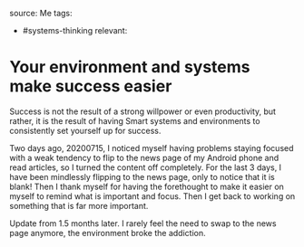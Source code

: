 source: Me
tags:
- #systems-thinking 
relevant:

# Your environment and systems make success easier

Success is not the result of a strong willpower or even productivity, but rather, it is the result of having Smart systems and environments to consistently set yourself up for success.

Two days ago, 20200715, I noticed myself having problems staying focused with a weak tendency to flip to the news page of my Android phone and read articles, so I turned the content off completely. For the last 3 days, I have been mindlessly flipping to the news page, only to notice that it is blank! Then I thank myself for having the forethought to make it easier on myself to remind what is important and focus. Then I get back to working on something that is far more important.

Update from 1.5 months later. I rarely feel the need to swap to the news page anymore, the environment broke the addiction. 


